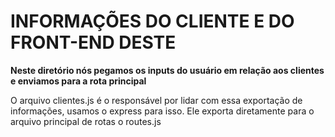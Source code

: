 # INFORMAÇÕES DO CLIENTE E DO FRONT-END DESTE

__Neste diretório nós pegamos os inputs do usuário em relação aos clientes e enviamos para a rota principal__

O arquivo clientes.js é o responsável por lidar com essa exportação de informações, usamos o express para isso. 
Ele exporta diretamente para o arquivo principal de rotas o routes.js
